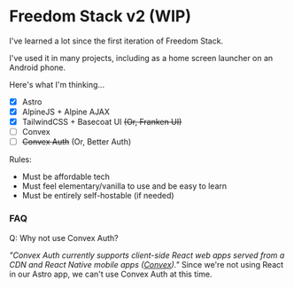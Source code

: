 # Freedom Stack v2 (WIP)

I've learned a lot since the first iteration of Freedom Stack.

I've used it in many projects, including as a home screen launcher on an Android phone. 

Here's what I'm thinking...

- [x] Astro
- [x] AlpineJS + Alpine AJAX
- [x] TailwindCSS + Basecoat UI ~~(Or, Franken UI)~~
- [ ] Convex
- [ ] ~~Convex Auth~~ (Or, Better Auth)

Rules:
- Must be affordable tech
- Must feel elementary/vanilla to use and be easy to learn
- Must be entirely self-hostable (if needed)

### FAQ

Q: Why not use Convex Auth? 

_"Convex Auth currently supports client-side React web apps served from a CDN and React Native mobile apps ([Convex](https://docs.convex.dev/auth/convex-auth))."_ Since we're not using React in our Astro app, we can't use Convex Auth at this time. 
